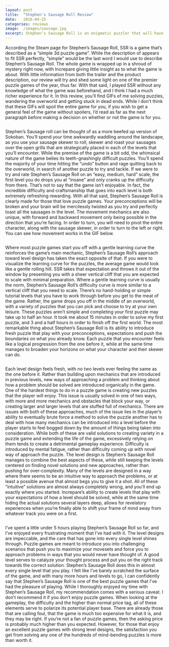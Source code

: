 ```yaml
---
layout: post
title:  "Stephen's Sausage Roll Review"
date:   2016-04-25
categories: reviews
image:  /images/sausage.jpg
excerpt: Stephen’s Sausage Roll is an enigmatic puzzler that will have you tearing your hair out as you slowly but surely plod your way through increasingly difficult levels.  You’ll need to roll, roast and skewer your way to the end goal, while hopefully keeping your sanity in check.
---
```

According the Steam page for Stephen’s Sausage Roll, SSR is a game that’s described as a “simple 3d puzzle game”.  While the description of appears to fit SSR perfectly, “simple” would be the last word I would use to describe Stephen’s Sausage Roll.  The whole game is wrapped up in a shroud of mystery right now, with Increpare giving little insight as to what the game is about. With little information from both the trailer and the product description, our review will try and shed some light on one of the premier puzzle games of the year, thus far. With that said, I played SSR without any knowledge of what the game was beforehand, and I think I had a much richer experience for it.  In this review, you’ll find GIFs of me solving puzzles, wandering the overworld and getting stuck in dead ends.  While I don’t think that these GIFs will spoil the entire game for you, if you wish to get a general feel of the game without spoilers, I’d read as far as the next paragraph before making a decision on whether or not the game is for you.

<img class="gfyitem" data-id="MassiveTediousLarva" />

Stephen’s Sausage roll can be thought of as a more beefed up version of Sokoban.  You’ll spend your time awkwardly waddling around the landscape, as you use your sausage skewer to roll, skewer and roast your sausages over the open grills that are strategically placed in each of the levels that you’ll encounter.  While the premise of the game is a bit odd, the whimsical nature of the game belies its teeth-gnashingly difficult puzzles.  You’ll spend the majority of your time hitting the “undo” button and rage quitting back to the overworld, in search of another puzzle to try and tackle.  If we were to try and rate Stephen’s Sausage Roll on an “easy, medium, hard” scale, the first level you do drops you at “insane” and only cranks up the difficulty from there.  That’s not to say that the game isn’t enjoyable. In fact, the incredible difficulty and craftsmanship that goes into each level is both extremely refreshing rewarding.  With all that said, Stephen’s Sausage Roll is clearly made for those that love puzzle games. Your preconceptions will be broken and your brain will be mercilessly twisted as you try and perfectly toast all the sausages in the level.  The movement mechanics are also unique, with forward and backward movement only being possible in the direction that you’re facing. In order to turn,  you will need to pivot the entire character, along with the sausage skewer, in order to turn to the left or right.  You can see how movement works in the GIF below.

<img class="gfyitem" data-id="DismalWellgroomedIbis" />

Where most puzzle games start you off with a gentle learning curve the reinforces the game’s main mechanic, Stephen’s Sausage Roll’s approach toward level design has taken the exact opposite of that. If you were to visualize the learning curve for the puzzles, the average game would look like a gentle rolling hill. SSR takes that expectation and throws it out of the window by presenting you with a sheer vertical cliff that you are expected to scale with minimal preparation.  Where a gentle learning curve is usually the norm, Stephen’s Sausage Roll’s difficulty curve is more similar to a vertical cliff that you need to scale.  There’s no hand-holding or simple tutorial levels that you have to work through before you get to the meat of the game.  Rather, the game drops you off in the middle of an overworld, with a variety of puzzles that you can pick and choose to try at your own leisure.  These puzzles aren’t simple and completing your first puzzle may take up to half an hour.  It took me about 15 minutes in order to solve my first puzzle, and 3 and a half hours in order to finish off the first world.  The most remarkable thing about Stephen’s Sausage Roll is its ability to introduce fresh puzzle that play with your preconceptions, expectations and push the boundaries on what you already know.  Each puzzle that you encounter feels like a logical progression from the one before it, while at the same time manages to broaden your horizons on what your character and their skewer can do. 

<img class="gfyitem" data-id="ShabbyFaintHeifer" />

Each level design feels fresh, with no two levels ever feeling the same as the one before it.  Rather than building upon mechanics that are introduced in previous levels, new ways of approaching a problem and thinking about how a problem should be solved are introduced organically in the game.  One of the hardest things to do in a puzzle game is creating new puzzles that the player will enjoy.  This issue is usually solved in one of two ways, with more and more mechanics and obstacles that block your way, or creating larger and larger levels that are stuffed full of mechanics.  There are issues with both of these approaches, much of the issue lies in the player’s ability to eventually brute force a method to solve the puzzle another has to deal with how many mechanics can be introduced into a level before the player starts to feel bogged down by the amount of things being taken into consideration.  While both of these are valid solutions to creating variety in a puzzle game and extending the life of the game, excessively relying on them tends to create a detrimental gameplay experience.  Difficulty is introduced by mental fatigue, rather than difficulty coming up with novel way of approach the puzzle.  The level design is Stephen’s Sausage Roll manages to combine the best aspects of these, while still keeping the levels centered on finding novel solutions and new approaches, rather than pushing for over-complexity.  Many of the levels are designed in a way where there seems to be an intuitive way to approach the problems, or at least a possible avenue that almost begs you to give it a shot.  All of these “intuitive” solutions are almost always completely wrong, and you’ll end up exactly where you started.  Increpare’s ability to create levels that play with your expectations of how a level should be solved, while at the same time hiding the actual solutions several layers deep, allows for revelatory experiences when you’re finally able to shift your frame of mind away from whatever track you were on a first. 

<img class="gfyitem" data-id="ImmaculatePolishedElephantseal" />

I’ve spent a little under 5 hours playing Stephen’s Sausage Roll so far, and I’ve enjoyed every frustrating moment that I’ve had with it.  The level designs are impeccable, and the care that has gone into every single level shines through. Puzzle games are meant to introduce you into challenging scenarios that push you to maximize your movesets and force you to approach problems in ways that you would never have thought of.  A good level serves to catalyze your thought process and put you on the right track towards the correct solution.  Stephen’s Sausage Roll does this in almost every single level that you play. I felt like I’ve barely scratched the surface of the game, and with many more hours and levels to go, I can confidently say that Stephen’s Sausage Roll is one of the best puzzle games that I’ve had the pleasure of playing.  While I thoroughly enjoyed my time with Stephen’s Sausage Roll, my recommendation comes with a serious caveat. I don’t recommend it if you don’t enjoy puzzle games. When looking at the gameplay, the difficulty and the higher than normal price tag, all of these elements serve to polarize its potential player base.  There are already those that are calling foul, that the game is much too expensive for what it is, and they may be right.  If you’re not a fan of puzzle games, then the asking price is probably much higher than you expected. However, for those that enjoy an excellent puzzle games with strong level designs, the satisfaction you get from solving any one of the hundreds of mind-bending puzzles is more than worth it.

